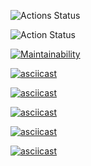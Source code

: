 
![Actions Status](https://github.com/StasKutsakov/python-project-lvl1/workflows/hexlet-check/badge.svg)

![Action Status](https://github.com/StasKutsakov/python-project-lvl1/workflows/Linter/badge.svg)

[![Maintainability](https://api.codeclimate.com/v1/badges/a99a88d28ad37a79dbf6/maintainability)](https://codeclimate.com/github/codeclimate/codeclimate/maintainability)

[![asciicast](https://asciinema.org/a/00ejzHWouRqZ6lwwtAW2yUH1a.svg)](https://asciinema.org/a/00ejzHWouRqZ6lwwtAW2yUH1a)

[![asciicast](https://asciinema.org/a/AAEJNFt5zfXSPognJf5DFpc7y.svg)](https://asciinema.org/a/AAEJNFt5zfXSPognJf5DFpc7y)

[![asciicast](https://asciinema.org/a/XoGohSIEsSjjrTIIgD84cuNOg.svg)](https://asciinema.org/a/XoGohSIEsSjjrTIIgD84cuNOg)

[![asciicast](https://asciinema.org/a/5VhpKnldzLTuEp7xd42f7Gwgx.svg)](https://asciinema.org/a/5VhpKnldzLTuEp7xd42f7Gwgx)

[![asciicast](https://asciinema.org/a/rY2UpzVPS79wDww1TC49kZAyp.svg)](https://asciinema.org/a/rY2UpzVPS79wDww1TC49kZAyp)